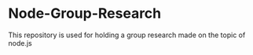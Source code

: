 # Node-Group-Research
This repository is used for holding a group research made on the topic of node.js 
